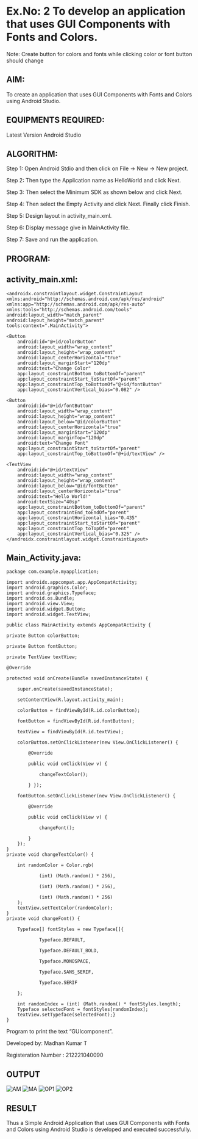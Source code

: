 # Ex.No: 2 To develop an application that uses GUI Components with Fonts and Colors. 
Note: Create button for colors and fonts while clicking color or font button should change 


## AIM:

To create an application that uses GUI Components with Fonts and Colors using Android Studio.

## EQUIPMENTS REQUIRED:

Latest Version Android Studio

## ALGORITHM:

Step 1: Open Android Stdio and then click on File -> New -> New project.

Step 2: Then type the Application name as HelloWorld and click Next.

Step 3: Then select the Minimum SDK as shown below and click Next.

Step 4: Then select the Empty Activity and click Next. Finally click Finish.

Step 5: Design layout in activity_main.xml.

Step 6: Display message give in MainActivity file.

Step 7: Save and run the application.

## PROGRAM:
## activity_main.xml:
```
<androidx.constraintlayout.widget.ConstraintLayout xmlns:android="http://schemas.android.com/apk/res/android"
xmlns:app="http://schemas.android.com/apk/res-auto"
xmlns:tools="http://schemas.android.com/tools"
android:layout_width="match_parent"
android:layout_height="match_parent"
tools:context=".MainActivity">

<Button   
    android:id="@+id/colorButton"
    android:layout_width="wrap_content"
    android:layout_height="wrap_content"
    android:layout_centerHorizontal="true"
    android:layout_marginStart="120dp"
    android:text="Change Color"
    app:layout_constraintBottom_toBottomOf="parent"
    app:layout_constraintStart_toStartOf="parent"
    app:layout_constraintTop_toBottomOf="@+id/fontButton"
    app:layout_constraintVertical_bias="0.082" />

<Button
    android:id="@+id/fontButton"
    android:layout_width="wrap_content"
    android:layout_height="wrap_content"
    android:layout_below="@id/colorButton"
    android:layout_centerHorizontal="true"
    android:layout_marginStart="120dp"
    android:layout_marginTop="120dp"
    android:text="Change Font"
    app:layout_constraintStart_toStartOf="parent"
    app:layout_constraintTop_toBottomOf="@+id/textView" />

<TextView
    android:id="@+id/textView"
    android:layout_width="wrap_content"
    android:layout_height="wrap_content"
    android:layout_below="@id/fontButton"
    android:layout_centerHorizontal="true"
    android:text="Hello World!"
    android:textSize="40sp"
    app:layout_constraintBottom_toBottomOf="parent"
    app:layout_constraintEnd_toEndOf="parent"
    app:layout_constraintHorizontal_bias="0.435"
    app:layout_constraintStart_toStartOf="parent"
    app:layout_constraintTop_toTopOf="parent"
    app:layout_constraintVertical_bias="0.325" />
</androidx.constraintlayout.widget.ConstraintLayout>
```

## Main_Activity.java:

```
package com.example.myapplication;

import androidx.appcompat.app.AppCompatActivity;
import android.graphics.Color;
import android.graphics.Typeface;
import android.os.Bundle;
import android.view.View;
import android.widget.Button;
import android.widget.TextView;

public class MainActivity extends AppCompatActivity {

private Button colorButton;

private Button fontButton;

private TextView textView;

@Override

protected void onCreate(Bundle savedInstanceState) {

    super.onCreate(savedInstanceState);
    
    setContentView(R.layout.activity_main);
    
    colorButton = findViewById(R.id.colorButton);
    
    fontButton = findViewById(R.id.fontButton);
    
    textView = findViewById(R.id.textView);
    
    colorButton.setOnClickListener(new View.OnClickListener() {
    
        @Override
        
        public void onClick(View v) {
        
            changeTextColor();
            
        } });

    fontButton.setOnClickListener(new View.OnClickListener() {
    
        @Override
        
        public void onClick(View v) {
        
            changeFont();
            
        }
    });
}
private void changeTextColor() {

    int randomColor = Color.rgb(
    
            (int) (Math.random() * 256),
            
            (int) (Math.random() * 256),
            
            (int) (Math.random() * 256)
    );
    textView.setTextColor(randomColor);
}
private void changeFont() {

    Typeface[] fontStyles = new Typeface[]{
    
            Typeface.DEFAULT,
            
            Typeface.DEFAULT_BOLD,
            
            Typeface.MONOSPACE,
            
            Typeface.SANS_SERIF,
            
            Typeface.SERIF
            
    };

    int randomIndex = (int) (Math.random() * fontStyles.length);
    Typeface selectedFont = fontStyles[randomIndex];
    textView.setTypeface(selectedFont);}
}
```


Program to print the text “GUIcomponent”.

Developed by: Madhan Kumar T

Registeration Number : 212221040090



## OUTPUT

![AM](https://github.com/Anbuselvan04/Mobile-Application-Development/assets/119410896/4469e897-ce93-493f-8935-3904f9d66e51)
![MA](https://github.com/Anbuselvan04/Mobile-Application-Development/assets/119410896/4c53b25c-5fd6-4866-ae73-9f45d4abafb9)
![OP1](https://github.com/Anbuselvan04/Mobile-Application-Development/assets/119410896/e754cdef-d6a9-4646-9d84-64976fb8455a)
![OP2](https://github.com/Anbuselvan04/Mobile-Application-Development/assets/119410896/56ba3801-229e-4fd0-bdce-4b7252bcdc72)



## RESULT
Thus a Simple Android Application that uses GUI Components with Fonts and Colors using Android Studio is developed and executed successfully.



